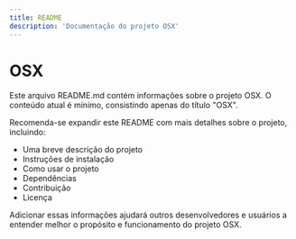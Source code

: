```yaml
---
title: README
description: 'Documentação do projeto OSX'
---
```


# OSX

Este arquivo README.md contém informações sobre o projeto OSX. O conteúdo atual é mínimo, consistindo apenas do título "OSX". 

Recomenda-se expandir este README com mais detalhes sobre o projeto, incluindo:

- Uma breve descrição do projeto
- Instruções de instalação
- Como usar o projeto
- Dependências
- Contribuição
- Licença

Adicionar essas informações ajudará outros desenvolvedores e usuários a entender melhor o propósito e funcionamento do projeto OSX.